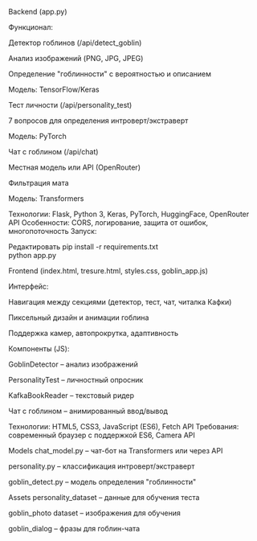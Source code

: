 Backend (app.py)

Функционал:

Детектор гоблинов (/api/detect_goblin)

Анализ изображений (PNG, JPG, JPEG)

Определение "гоблинности" с вероятностью и описанием

Модель: TensorFlow/Keras

Тест личности (/api/personality_test)

7 вопросов для определения интроверт/экстраверт

Модель: PyTorch

Чат с гоблином (/api/chat)

Местная модель или API (OpenRouter)

Фильтрация мата

Модель: Transformers

Технологии: Flask, Python 3, Keras, PyTorch, HuggingFace, OpenRouter API
Особенности: CORS, логирование, защита от ошибок, многопоточность
Запуск:

Редактировать
pip install -r requirements.txt  
python app.py  

Frontend (index.html, tresure.html, styles.css, goblin_app.js)

Интерфейс:

Навигация между секциями (детектор, тест, чат, читалка Кафки)

Пиксельный дизайн и анимации гоблина

Поддержка камер, автопрокрутка, адаптивность

Компоненты (JS):

GoblinDetector – анализ изображений

PersonalityTest – личностный опросник

KafkaBookReader – текстовый ридер

Чат с гоблином – анимированный ввод/вывод

Технологии: HTML5, CSS3, JavaScript (ES6), Fetch API
Требования: современный браузер с поддержкой ES6, Camera API




Models
chat_model.py – чат-бот на Transformers или через API

personality.py – классификация интроверт/экстраверт

goblin_detect.py – модель определения "гоблинности"




Assets
personality_dataset – данные для обучения теста

goblin_photo dataset – изображения для обучения

goblin_dialog – фразы для гоблин-чата

